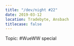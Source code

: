 ```yaml
---
title: "/dev/night #22"
date: 2019-03-12
location: Tradebyte, Ansbach
titlecase: false
---
```


Topic: #WueWW special
